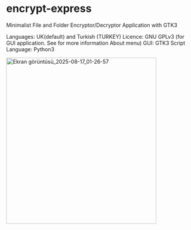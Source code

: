 # encrypt-express
Minimalist File and Folder Encryptor/Decryptor Application with GTK3

Languages: UK(default) and Turkish (TURKEY)
Licence: GNU GPLv3 (for GUI application. See for more information About menu)
GUI: GTK3
Script Language: Python3

<img width="402" height="446" alt="Ekran görüntüsü_2025-08-17_01-26-57" src="https://github.com/user-attachments/assets/39d1a704-f77a-4e60-84a4-10b6a1b726dc" />


